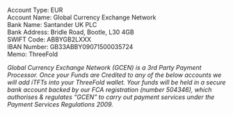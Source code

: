 Account Type: EUR  
Account Name: Global Currency Exchange Network  
Bank Name: Santander UK PLC  
Bank Address: Bridle Road, Bootle, L30 4GB  
SWIFT Code: ABBYGB2LXXX  
IBAN Number: GB33ABBY09071500035724  
Memo: ThreeFold  


*Global Currency Exchange Network (GCEN) is a 3rd Party Payment Processor. Once your Funds are Credited to any of the below accounts we will add iTFTs into your ThreeFold wallet. Your funds will be held in a secure bank account backed by our FCA registration (number 504346), which authorises & regulates “GCEN” to carry out payment services under the Payment Services Regulations 2009.*
